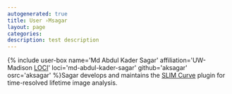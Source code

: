 ```yaml
---
autogenerated: true
title: User ›Msagar
layout: page
categories: 
description: test description
---
```


{% include user-box name='Md Abdul Kader Sagar' affiliation='UW-Madison [LOCI](/orgs/loci)' loci='md-abdul-kader-sagar' github='aksagar' osrc='aksagar' %}Sagar develops and maintains the [SLIM Curve](/plugins/slim-curve) plugin for time-resolved lifetime image analysis.

